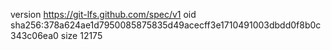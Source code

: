version https://git-lfs.github.com/spec/v1
oid sha256:378a624ae1d7950085875835d49acecff3e1710491003dbdd0f8b0c343c06ea0
size 12175
